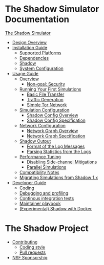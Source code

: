# The Shadow Simulator Documentation

[The Shadow Simulator](shadow.md)

- [Design Overview](design_2x.md)
- [Installation Guide]()
    - [Supported Platforms](supported_platforms.md)
    - [Dependencies](install_dependencies.md)
    - [Shadow](install_shadow.md)
    - [System Configuration](system_configuration.md)
- [Usage Guide]()
    - [Overview](run_shadow_overview.md)
        - [Non-goal: Security](security.md)
    - [Running Your First Simulations]()
        - [Basic File Transfer](getting_started_basic.md)
        - [Traffic Generation](getting_started_tgen.md)
        - [Simple Tor Network](getting_started_tor.md)
    - [Simulation Configuration]()
        - [Shadow Config Overview](shadow_config_overview.md)
        - [Shadow Config Specification](shadow_config_spec.md)
    - [Network Configuration]()
        - [Network Graph Overview](network_graph_overview.md)
        - [Network Graph Specification](network_graph_spec.md)
    - [Shadow Output]()
        - [Format of the Log Messages](log_format.md)
        - [Parsing Statistics from the Logs](parsing_shadow_logs.md)
    - [Performance Tuning]()
        - [Disabling Side-channel Mitigations](sidechannels.md)
        - [Parallel Simulations](parallel_sims.md)
    - [Compatibility Notes](compatibility_notes.md)
    - [Migrating Simulations from Shadow 1.x](migrating_from_1x.md)
- [Developer Guide]()
    - [Coding](coding.md)
    - [Debugging and profiling](developer_guide.md)
    - [Continous integration tests](ci.md)
    - [Maintainer playbook](maintainer_playbook.md)
    - [(Experimental) Shadow with Docker](install_shadow_with_docker.md)

# The Shadow Project

- [Contributing](contributing.md)
    - [Coding style](coding_style.md)
    - [Pull requests](pull_requests.md)
- [NSF Sponsorship](nsf_sponsorship.md)
